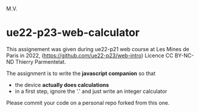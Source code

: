 M.V.
# ue22-p23-web-calculator

This assignement was given during ue22-p21 web course at Les Mines de Paris in 2022, (https://github.com/ue22-p23/web-intro) Licence CC BY-NC-ND Thierry Parmentelat.

The assignment is to write the **javascript companion** so that

* the device **actually does calculations**
* in a first step, ignore the '.' and just write an integer calculator

Please commit your code on a personal repo forked from this one.